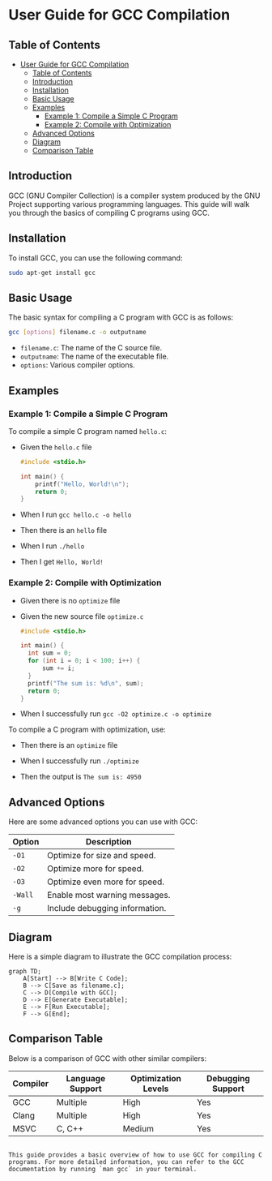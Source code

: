 # User Guide for GCC Compilation

## Table of Contents
- [User Guide for GCC Compilation](#user-guide-for-gcc-compilation)
  - [Table of Contents](#table-of-contents)
  - [Introduction](#introduction)
  - [Installation](#installation)
  - [Basic Usage](#basic-usage)
  - [Examples](#examples)
    - [Example 1: Compile a Simple C Program](#example-1-compile-a-simple-c-program)
    - [Example 2: Compile with Optimization](#example-2-compile-with-optimization)
  - [Advanced Options](#advanced-options)
  - [Diagram](#diagram)
  - [Comparison Table](#comparison-table)

## Introduction
GCC (GNU Compiler Collection) is a compiler system produced by the GNU Project supporting various programming languages. This guide will walk you through the basics of compiling C programs using GCC.

## Installation
To install GCC, you can use the following command:

```bash
sudo apt-get install gcc
```

## Basic Usage
The basic syntax for compiling a C program with GCC is as follows:

```bash
gcc [options] filename.c -o outputname
```

- `filename.c`: The name of the C source file.
- `outputname`: The name of the executable file.
- `options`: Various compiler options.

## Examples

### Example 1: Compile a Simple C Program
To compile a simple C program named `hello.c`:

- Given the `hello.c` file
  ```c
  #include <stdio.h>

  int main() {
      printf("Hello, World!\n");
      return 0;
  }
  ```
- When I run `gcc hello.c -o hello`
- Then there is an `hello` file

- When I run `./hello` 
- Then I get `Hello, World!`
  

### Example 2: Compile with Optimization
- Given there is no `optimize` file
- Given the new source file `optimize.c` 
  ~~~c
  #include <stdio.h>

  int main() {
    int sum = 0;
    for (int i = 0; i < 100; i++) {
        sum += i;
    }
    printf("The sum is: %d\n", sum);
    return 0;
  }
  ~~~

- When I successfully run `gcc -O2 optimize.c -o optimize`

To compile a C program with optimization, use:

- Then there is an `optimize` file

- When I successfully run `./optimize`
  
- Then the output is `The sum is: 4950` 



## Advanced Options
Here are some advanced options you can use with GCC:

| Option | Description |
|--------|-------------|
| `-O1`  | Optimize for size and speed. |
| `-O2`  | Optimize more for speed. |
| `-O3`  | Optimize even more for speed. |
| `-Wall`| Enable most warning messages. |
| `-g`   | Include debugging information. |

## Diagram
Here is a simple diagram to illustrate the GCC compilation process:

```mermaid
graph TD;
    A[Start] --> B[Write C Code];
    B --> C[Save as filename.c];
    C --> D[Compile with GCC];
    D --> E[Generate Executable];
    E --> F[Run Executable];
    F --> G[End];
```

## Comparison Table
Below is a comparison of GCC with other similar compilers:

| Compiler | Language Support | Optimization Levels | Debugging Support |
|----------|------------------|---------------------|-------------------|
| GCC      | Multiple         | High                | Yes               |
| Clang    | Multiple         | High                | Yes               |
| MSVC     | C, C++           | Medium              | Yes               |
```

This guide provides a basic overview of how to use GCC for compiling C programs. For more detailed information, you can refer to the GCC documentation by running `man gcc` in your terminal.